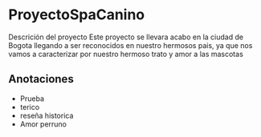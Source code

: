 # ProyectoSpaCanino

Descrición del proyecto
Este proyecto se llevara acabo en la ciudad de Bogota llegando a ser reconocidos en nuestro hermosos pais, ya que nos vamos a caracterizar por nuestro hermoso trato y amor a las mascotas

## Anotaciones
 - Prueba
 - terico
 - reseña historica
 - Amor perruno
 
